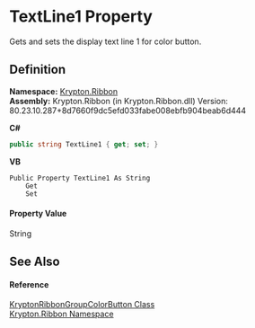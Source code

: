 # TextLine1 Property


Gets and sets the display text line 1 for color button.



## Definition
**Namespace:** <a href="1e9bc734-cff9-e9b8-f013-94cdac669794.md">Krypton.Ribbon</a>  
**Assembly:** Krypton.Ribbon (in Krypton.Ribbon.dll) Version: 80.23.10.287+8d7660f9dc5efd033fabe008ebfb904beab6d444

**C#**
``` C#
public string TextLine1 { get; set; }
```
**VB**
``` VB
Public Property TextLine1 As String
	Get
	Set
```



#### Property Value
String

## See Also


#### Reference
<a href="bab30d37-4263-5f5f-f567-4b11a8d08430.md">KryptonRibbonGroupColorButton Class</a>  
<a href="1e9bc734-cff9-e9b8-f013-94cdac669794.md">Krypton.Ribbon Namespace</a>  
